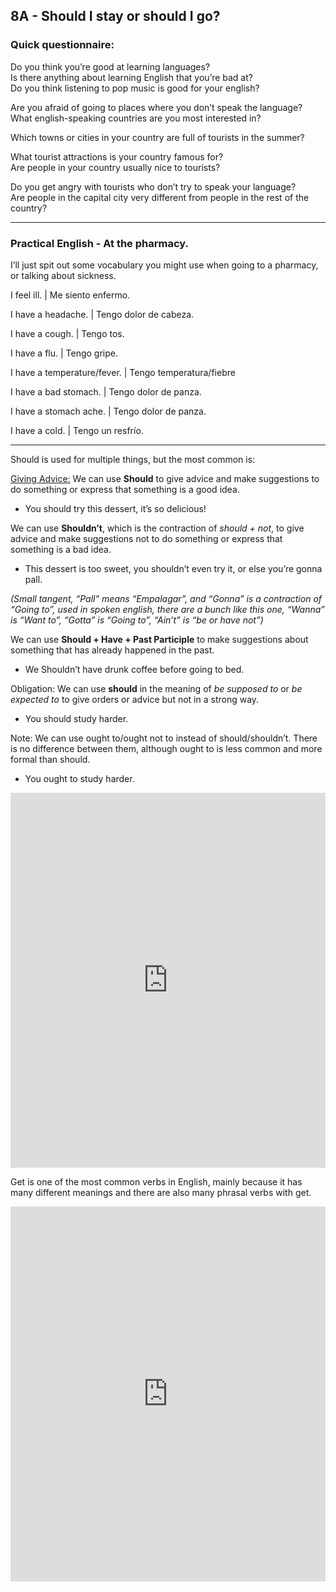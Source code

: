 ## 8A - Should I stay or should I go?

### Quick questionnaire:
Do you think you’re good at learning languages? \
Is there anything about learning English that you’re bad at? \
Do you think listening to pop music is good for your english?

Are you afraid of going to places where you don’t speak the language? \
What english-speaking countries are you most interested in?

Which towns or cities in your country are full of tourists in the summer?

What tourist attractions is your country famous for? \
Are people in your country usually nice to tourists?

Do you get angry with tourists who don’t try to speak your language? \
Are people in the capital city very different from people in the rest of the country?


---

### Practical English - At the pharmacy.

I’ll just spit out some vocabulary you might use when going to a pharmacy, or talking about sickness. 


I feel ill. | Me siento enfermo.

I have a headache. | Tengo dolor de cabeza.

I have a cough. | Tengo tos.  

I have a flu. | Tengo gripe.

I have a temperature/fever. | Tengo temperatura/fiebre

I have a bad stomach. | Tengo dolor de panza.

I have a stomach ache. | Tengo dolor de panza.

I have a cold. | Tengo un resfrío.

---

Should is used for multiple things, but the most common is:

<span style="text-decoration:underline;">Giving Advice:</span> We can use **Should** to give advice and make suggestions to do something or express that something is a good idea.



* You should try this dessert, it’s so delicious! 

We can use **Shouldn’t**, which is the contraction of _should + not_, to give advice and make suggestions not to do something or express that something is a bad idea.



* This dessert is too sweet, you shouldn’t even try it, or else you’re gonna pall. 

_(Small tangent, “Pall” means “Empalagar”, and “Gonna” is a contraction of “Going to”, used in spoken english, there are a bunch like this one, “Wanna” is “Want to”, “Gotta” is “Going to”, “Ain’t” is “be or have not”)_

We can use **Should + Have + Past Participle** to make suggestions about something that has already happened in the past.



* We Shouldn’t have drunk coffee before going to bed.

Obligation: We can use **should** in the meaning of _be supposed to_ or _be expected to_ to give orders or advice but not in a strong way.



* You should study harder.

Note: We can use ought to/ought not to instead of should/shouldn’t. There is no difference between them, although ought to is less common and more formal than should.



* You ought to study harder.

<iframe src="https://neki.is-a.dev/EnglishClassesExercises/Should-FTB-1.html" width="100%" height="600" frameborder="0"></iframe>


Get is one of the most common verbs in English, mainly because it has many different meanings and there are also many phrasal verbs with get.

<iframe src="https://neki.is-a.dev/EnglishClassesExercises/Should-FTB-2.html" width="100%" height="600" frameborder="0"></iframe>